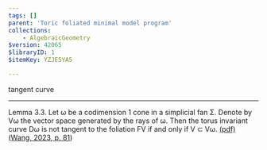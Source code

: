 ```yaml
---
tags: []
parent: 'Toric foliated minimal model program'
collections:
    - AlgebraicGeometry
$version: 42065
$libraryID: 1
$itemKey: YZJE5YA5

---
```

tangent curve

***

Lemma 3.3. Let ω be a codimension 1 cone in a simplicial fan Σ. Denote by Vω the vector space generated by the rays of ω. Then the torus invariant curve Dω is not tangent to the foliation FV if and only if V ⊂ Vω. <a href="zotero://open-pdf/library/items/2HEDPCTW?page=12&#x26;annotation=MZ7SD5FD">(pdf)</a></a> (<a href="zotero://select/library/items/3ZYEHSE9">Wang, 2023, p. 81</a>)
